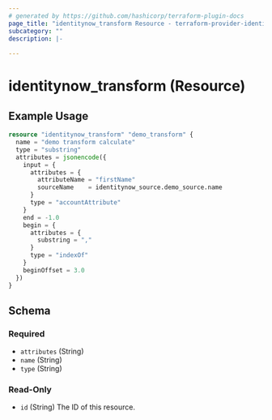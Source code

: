 ```yaml
---
# generated by https://github.com/hashicorp/terraform-plugin-docs
page_title: "identitynow_transform Resource - terraform-provider-identitynow"
subcategory: ""
description: |-
  
---
```


# identitynow_transform (Resource)



## Example Usage

```terraform
resource "identitynow_transform" "demo_transform" {
  name = "demo transform calculate"
  type = "substring"
  attributes = jsonencode({
    input = {
      attributes = {
        attributeName = "firstName"
        sourceName    = identitynow_source.demo_source.name
      }
      type = "accountAttribute"
    }
    end = -1.0
    begin = {
      attributes = {
        substring = ","
      }
      type = "indexOf"
    }
    beginOffset = 3.0
  })
}
```

<!-- schema generated by tfplugindocs -->
## Schema

### Required

- `attributes` (String)
- `name` (String)
- `type` (String)

### Read-Only

- `id` (String) The ID of this resource.
